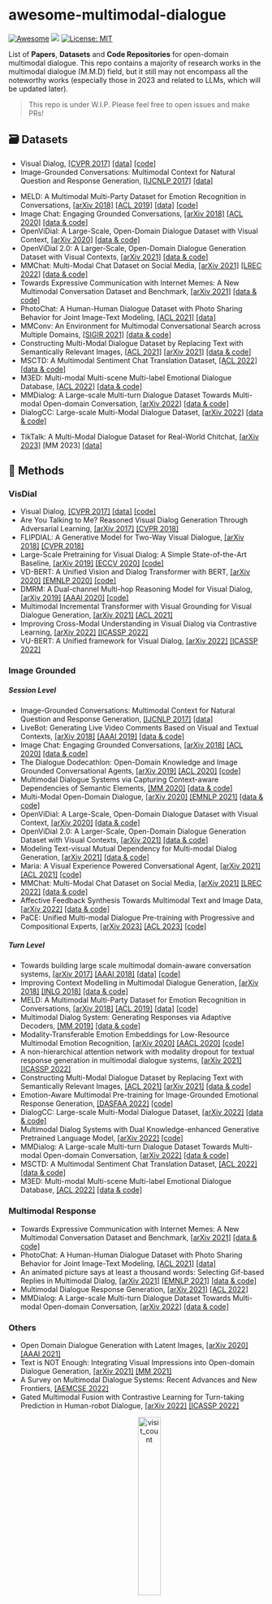 # awesome-multimodal-dialogue
[![Awesome](https://awesome.re/badge.svg)](https://github.com/zjunlp/ModelEditingPapers) 
![](https://img.shields.io/github/last-commit/Aman-4-Real/awesome-multimodal-dialogue?color=green) 
[![License: MIT](https://img.shields.io/badge/License-MIT-green.svg)](https://opensource.org/licenses/MIT)


List of **Papers**, **Datasets** and **Code Repositories** for open-domain multimodal dialogue. This repo contains a majority of research works in the multimodal dialogue (M.M.D) field, but it still may not encompass all the noteworthy works (especially those in 2023 and related to LLMs, which will be updated later). 

> This repo is under W.I.P. Please feel free to open issues and make PRs!


## 🗃 Datasets
- Visual Dialog, [[CVPR 2017]](https://arxiv.org/abs/1611.08669) [[data]](https://visualdialog.org/) [[code]](https://github.com/batra-mlp-lab/visdial)
- Image-Grounded Conversations: Multimodal Context for Natural Question and Response Generation, [[IJCNLP 2017]]((https://aclanthology.org/I17-1047.pdf)) [[data]](https://www.microsoft.com/en-us/download/details.aspx?id=55324&751be11f-ede8)
<!-- - Towards building large scale multimodal domain-aware conversation systems, [[arXiv 2017]](https://arxiv.org/pdf/1704.00200.pdf) [[AAAI 2018]](https://dl.acm.org/doi/pdf/10.5555/3504035.3504121) [[data]](https://amritasaha1812.github.io/MMD/download/) [[code]](https://github.com/amritasaha1812/MMD_Code) -->
- MELD: A Multimodal Multi-Party Dataset for Emotion Recognition in Conversations, [[arXiv 2018]](https://arxiv.org/pdf/1810.02508v4.pdf) [[ACL 2019]](https://aclanthology.org/P19-1050.pdf) [[data]](https://affective-meld.github.io/) [[code]](https://github.com/declare-lab/MELD/)
- Image Chat: Engaging Grounded Conversations, [[arXiv 2018]](https://arxiv.org/pdf/1811.00945.pdf) [[ACL 2020]](https://aclanthology.org/2020.acl-main.219.pdf) [[data & code]](https://parl.ai/projects/image_chat/)
- OpenViDial: A Large-Scale, Open-Domain Dialogue Dataset with Visual Context, [[arXiv 2020]](https://arxiv.org/pdf/2012.15015.pdf) [[data & code]](https://github.com/ShannonAI/OpenViDial)
- OpenViDial 2.0: A Larger-Scale, Open-Domain Dialogue Generation Dataset with Visual Contexts, [[arXiv 2021]](https://arxiv.org/pdf/2109.12761.pdf) [[data & code]](https://github.com/ShannonAI/OpenViDial)
- MMChat: Multi-Modal Chat Dataset on Social Media, [[arXiv 2021]](https://arxiv.org/pdf/2108.07154.pdf) [[LREC 2022]](https://aclanthology.org/2022.lrec-1.621.pdf) [[data & code]](https://github.com/silverriver/MMChat)
- Towards Expressive Communication with Internet Memes: A New Multimodal Conversation Dataset and Benchmark, [[arXiv 2021]](https://arxiv.org/pdf/2109.01839.pdf) [[data & code]](https://github.com/lizekang/DSTC10-MOD)
- PhotoChat: A Human-Human Dialogue Dataset with Photo Sharing Behavior for Joint Image-Text Modeling, [[ACL 2021]](https://aclanthology.org/2021.acl-long.479.pdf) [[data]](https://github.com/google-research/google-research/tree/master/multimodalchat/)
- MMConv: An Environment for Multimodal Conversational Search across Multiple Domains, [[SIGIR 2021]](https://dl.acm.org/doi/pdf/10.1145/3404835.3462970) [[data & code]](https://github.com/liziliao/MMConv)
- Constructing Multi-Modal Dialogue Dataset by Replacing Text with Semantically Relevant Images, [[ACL 2021]](https://aclanthology.org/2021.acl-short.113/) [[arXiv 2021]](https://arxiv.org/abs/2107.08685) [[data & code]](https://github.com/shh1574/multi-modal-dialogue-dataset)
- MSCTD: A Multimodal Sentiment Chat Translation Dataset, [[ACL 2022]](https://aclanthology.org/2022.acl-long.186.pdf) [[data & code]](https://github.com/XL2248/MSCTD)
- M3ED: Multi-modal Multi-scene Multi-label Emotional Dialogue Database, [[ACL 2022]](https://aclanthology.org/2022.acl-long.391.pdf) [[data & code]](https://github.com/aim3-ruc/rucm3ed)
- MMDialog: A Large-scale Multi-turn Dialogue Dataset Towards Multi-modal Open-domain Conversation, [[arXiv 2022]](https://arxiv.org/pdf/2211.05719v1.pdf) [[data & code]](https://github.com/victorsungo/MMDialog)
- DialogCC: Large-scale Multi-Modal Dialogue Dataset, [[arXiv 2022]](https://arxiv.org/pdf/2212.04119.pdf) [[data & code]](https://github.com/passing2961/DialogCC)
<!-- - LiveChat: A Large-Scale Personalized Dialogue Dataset Automatically Constructed from Live Streaming, [[ACL 2023]](https://aclanthology.org/2023.acl-long.858.pdf) [[arXiv 2023]](https://arxiv.org/pdf/2306.08401.pdf) [[data & code]](https://github.com/gaojingsheng/LiveChat) -->
- TikTalk: A Multi-Modal Dialogue Dataset for Real-World Chitchat, [[arXiv 2023]](https://arxiv.org/pdf/2301.05880.pdf) [MM 2023] [[data]](https://github.com/RUC-AIMind/TikTalk)



## 🏹 Methods
### VisDial
- Visual Dialog, [[CVPR 2017]](https://arxiv.org/abs/1611.08669) [[data]](https://visualdialog.org/) [[code]](https://github.com/batra-mlp-lab/visdial)
- Are You Talking to Me? Reasoned Visual Dialog Generation Through Adversarial Learning, [[arXiv 2017]](https://arxiv.org/pdf/1711.07613.pdf) [[CVPR 2018]](https://openaccess.thecvf.com/content_cvpr_2018/papers/Wu_Are_You_Talking_CVPR_2018_paper.pdf)
- FLIPDIAL: A Generative Model for Two-Way Visual Dialogue, [[arXiv 2018]](https://arxiv.org/pdf/1802.03803.pdf) [[CVPR 2018]](https://openaccess.thecvf.com/content_cvpr_2018/papers/Massiceti_FlipDial_A_Generative_CVPR_2018_paper.pdf)
- Large-Scale Pretraining for Visual Dialog: A Simple State-of-the-Art Baseline, [[arXiv 2019]](https://arxiv.org/pdf/1912.02379.pdf) [[ECCV 2020]](https://www.ecva.net/papers/eccv_2020/papers_ECCV/papers/123630324.pdf) [[code]](https://github.com/vmurahari3/visdial-bert/)
- VD-BERT: A Unified Vision and Dialog Transformer with BERT, [[arXiv 2020]](https://arxiv.org/pdf/2004.13278.pdf) [[EMNLP 2020]](https://aclanthology.org/2020.emnlp-main.269.pdf) [[code]](https://github.com/salesforce/VD-BERT)
- DMRM: A Dual-channel Multi-hop Reasoning Model for Visual Dialog, [[arXiv 2019]](https://arxiv.org/pdf/1912.08360.pdf) [[AAAI 2020]](https://cdn.aaai.org/ojs/6248/6248-13-9473-1-10-20200516.pdf) [[code]](https://github.com/phellonchen/DMRM)
- Multimodal Incremental Transformer with Visual Grounding for Visual Dialogue Generation, [[arXiv 2021]](https://arxiv.org/pdf/2109.08478.pdf) [[ACL 2021]](https://aclanthology.org/2021.findings-acl.38.pdf)
- Improving Cross-Modal Understanding in Visual Dialog via Contrastive Learning, [[arXiv 2022]](https://arxiv.org/pdf/2204.07302.pdf) [[ICASSP 2022]](https://ieeexplore.ieee.org/stamp/stamp.jsp?tp=&arnumber=9747769)
- VU-BERT: A Unified framework for Visual Dialog, [[arXiv 2022]](https://arxiv.org/pdf/2202.10787.pdf) [[ICASSP 2022]](https://ieeexplore.ieee.org/stamp/stamp.jsp?tp=&arnumber=9746098)



### Image Grounded

##### Session Level
- Image-Grounded Conversations: Multimodal Context for Natural Question and Response Generation, [[IJCNLP 2017]]((https://aclanthology.org/I17-1047.pdf)) [[data]](https://www.microsoft.com/en-us/download/details.aspx?id=55324&751be11f-ede8)
- LiveBot: Generating Live Video Comments Based on Visual and Textual Contexts, [[arXiv 2018]](https://arxiv.org/pdf/1809.04938.pdf) [[AAAI 2019]](https://cdn.aaai.org/ojs/4656/4656-13-7695-1-10-20190707.pdf) [[data & code]](https://github.com/lancopku/livebot)
- Image Chat: Engaging Grounded Conversations, [[arXiv 2018]](https://arxiv.org/pdf/1811.00945.pdf) [[ACL 2020]](https://aclanthology.org/2020.acl-main.219.pdf) [[data & code]](https://parl.ai/projects/image_chat/)
- The Dialogue Dodecathlon: Open-Domain Knowledge and Image Grounded Conversational Agents, [[arXiv 2019]](https://arxiv.org/pdf/1911.03768.pdf) [[ACL 2020]](https://aclanthology.org/2020.acl-main.222.pdf) [[code]](https://parl.ai/projects/dodecadialogue/)
- Multimodal Dialogue Systems via Capturing Context-aware Dependencies of Semantic Elements, [[MM 2020]](https://dl.acm.org/doi/pdf/10.1145/3394171.3413679) [[data & code]](https://github.com/githwd2016/MATE)
- Multi-Modal Open-Domain Dialogue, [[arXiv 2020]](https://arxiv.org/pdf/2010.01082.pdf) [[EMNLP 2021]](https://aclanthology.org/2021.emnlp-main.398.pdf) [[data & code]](https://github.com/facebookresearch/ParlAI/blob/main/parlai/zoo/multimodal_blenderbot/README.md)
- OpenViDial: A Large-Scale, Open-Domain Dialogue Dataset with Visual Context, [[arXiv 2020]]((https://arxiv.org/pdf/2012.15015.pdf)) [[data & code]](https://github.com/ShannonAI/OpenViDial)
- OpenViDial 2.0: A Larger-Scale, Open-Domain Dialogue Generation Dataset with Visual Contexts, [[arXiv 2021]](https://arxiv.org/pdf/2109.12761.pdf) [[data & code]](https://github.com/ShannonAI/OpenViDial)
- Modeling Text-visual Mutual Dependency for Multi-modal Dialog Generation, [[arXiv 2021]](https://arxiv.org/pdf/2105.14445.pdf) [[data & code]](https://github.com/ShannonAI/OpenViDial)
- Maria: A Visual Experience Powered Conversational Agent, [[arXiv 2021]](https://arxiv.org/pdf/2105.13073.pdf) [[ACL 2021]](https://aclanthology.org/2021.acl-long.435.pdf) [[code]](https://github.com/jokieleung/Maria)
- MMChat: Multi-Modal Chat Dataset on Social Media, [[arXiv 2021]](https://arxiv.org/pdf/2108.07154.pdf) [[LREC 2022]](https://aclanthology.org/2022.lrec-1.621.pdf) [[data & code]](https://github.com/silverriver/MMChat)
- Affective Feedback Synthesis Towards Multimodal Text and Image Data, [[arXiv 2022]](https://arxiv.org/pdf/2203.12692.pdf) [[data & code]](https://github.com/MIntelligence-Group/MMFeed)
- PaCE: Unified Multi-modal Dialogue Pre-training with Progressive and Compositional Experts, [[arXiv 2023]](https://arxiv.org/pdf/2305.14839.pdf) [[ACL 2023]](https://aclanthology.org/2023.acl-long.749.pdf) [[code]](https://github.com/AlibabaResearch/DAMO-ConvAI/tree/main/pace)

##### Turn Level
- Towards building large scale multimodal domain-aware conversation systems, [[arXiv 2017]](https://arxiv.org/pdf/1704.00200.pdf) [[AAAI 2018]](https://dl.acm.org/doi/pdf/10.5555/3504035.3504121) [[data]](https://amritasaha1812.github.io/MMD/download/) [[code]](https://github.com/amritasaha1812/MMD_Code)
- Improving Context Modelling in Multimodal Dialogue Generation, [[arXiv 2018]](https://arxiv.org/pdf/1810.11955.pdf) [[INLG 2018]](https://aclanthology.org/W18-6514.pdf) [[data & code]](https://github.com/shubhamagarwal92/mmd)
- MELD: A Multimodal Multi-Party Dataset for Emotion Recognition in Conversations, [[arXiv 2018]](https://arxiv.org/pdf/1810.02508v4.pdf) [[ACL 2019]](https://aclanthology.org/P19-1050.pdf) [[data]](https://affective-meld.github.io/) [[code]](https://github.com/declare-lab/MELD/)
- Multimodal Dialog System: Generating Responses via Adaptive Decoders, [[MM 2019]](https://dl.acm.org/doi/pdf/10.1145/3343031.3350923) [[data & code]](https://acmmultimedia.wixsite.com/magic)
- Modality-Transferable Emotion Embeddings for Low-Resource Multimodal Emotion Recognition, [[arXiv 2020]](https://arxiv.org/pdf/2009.09629.pdf) [[AACL 2020]](https://aclanthology.org/2020.aacl-main.30.pdf) [[code]](https://github.com/wenliangdai/Modality-Transferable-MER)
- A non-hierarchical attention network with modality dropout for textual response generation in multimodal dialogue systems, [[arXiv 2021]](https://arxiv.org/pdf/2110.09702.pdf) [[ICASSP 2022]](https://ieeexplore.ieee.org/stamp/stamp.jsp?tp=&arnumber=9746613)
- Constructing Multi-Modal Dialogue Dataset by Replacing Text with Semantically Relevant Images, [[ACL 2021]](https://aclanthology.org/2021.acl-short.113/) [[arXiv 2021]](https://arxiv.org/pdf/2107.08685.pdf) [[data & code]](https://github.com/shh1574/multi-modal-dialogue-dataset)
- Emotion-Aware Multimodal Pre-training for Image-Grounded Emotional Response Generation, [[DASFAA 2022]](https://link.springer.com/chapter/10.1007/978-3-031-00129-1_1) [[code]](https://github.com/araloak/MM-Pre-train)
- DialogCC: Large-scale Multi-Modal Dialogue Dataset, [[arXiv 2022]](https://arxiv.org/pdf/2212.04119.pdf) [[data & code]](https://github.com/passing2961/DialogCC)
- Multimodal Dialog Systems with Dual Knowledge-enhanced Generative Pretrained Language Model, [[arXiv 2022]](https://arxiv.org/pdf/2207.07934.pdf) [[code]](https://multimodaldialog.wixsite.com/website)
- MMDialog: A Large-scale Multi-turn Dialogue Dataset Towards Multi-modal Open-domain Conversation, [[arXiv 2022]](https://arxiv.org/pdf/2211.05719v1.pdf) [[data & code]](https://github.com/victorsungo/MMDialog)
- MSCTD: A Multimodal Sentiment Chat Translation Dataset, [[ACL 2022]](https://aclanthology.org/2022.acl-long.186.pdf) [[data & code]](https://github.com/XL2248/MSCTD)
- M3ED: Multi-modal Multi-scene Multi-label Emotional Dialogue Database, [[ACL 2022]](https://aclanthology.org/2022.acl-long.391.pdf) [[data & code]](https://github.com/aim3-ruc/rucm3ed)



### Multimodal Response
- Towards Expressive Communication with Internet Memes: A New Multimodal Conversation Dataset and Benchmark, [[arXiv 2021]](https://arxiv.org/pdf/2109.01839.pdf) [[data & code]](https://github.com/lizekang/DSTC10-MOD)
- PhotoChat: A Human-Human Dialogue Dataset with Photo Sharing Behavior for Joint Image-Text Modeling, [[ACL 2021]](https://aclanthology.org/2021.acl-long.479.pdf) [[data]](https://github.com/google-research/google-research/tree/master/multimodalchat/)
- An animated picture says at least a thousand words: Selecting Gif-based Replies in Multimodal Dialog, [[arXiv 2021]](https://arxiv.org/pdf/2109.12212.pdf) [[EMNLP 2021]](https://aclanthology.org/2021.findings-emnlp.276.pdf) [[data & code]](https://github.com/xingyaoww/gif-reply)
- Multimodal Dialogue Response Generation, [[arXiv 2021]](https://arxiv.org/pdf/2110.08515.pdf) [[ACL 2022]](https://aclanthology.org/2022.acl-long.204.pdf)
- MMDialog: A Large-scale Multi-turn Dialogue Dataset Towards Multi-modal Open-domain Conversation, [[arXiv 2022]](https://arxiv.org/pdf/2211.05719v1.pdf) [[data & code]](https://github.com/victorsungo/MMDialog)



### Others
- Open Domain Dialogue Generation with Latent Images, [[arXiv 2020]](https://arxiv.org/pdf/2004.01981v1.pdf) [[AAAI 2021]](https://cdn.aaai.org/ojs/17675/17675-13-21169-1-2-20210518.pdf)
- Text is NOT Enough: Integrating Visual Impressions into Open-domain Dialogue Generation, [[arXiv 2021]](https://arxiv.org/pdf/2109.05778.pdf) [[MM 2021]](https://dl.acm.org/doi/pdf/10.1145/3474085.3475568)
- A Survey on Multimodal Dialogue Systems: Recent Advances and New Frontiers, [[AEMCSE 2022]](https://ieeexplore.ieee.org/stamp/stamp.jsp?tp=&arnumber=9948337)
- Gated Multimodal Fusion with Contrastive Learning for Turn-taking Prediction in Human-robot Dialogue, [[arXiv 2022]](https://arxiv.org/pdf/2204.10172.pdf) [[ICASSP 2022]](https://ieeexplore.ieee.org/stamp/stamp.jsp?tp=&arnumber=9747056)



<img src="http://profile-counter.glitch.me/awesome-multimodal-dialogue/count.svg" alt="visit_count" style="width: 30%; text-align: center; margin-left: 40%">

